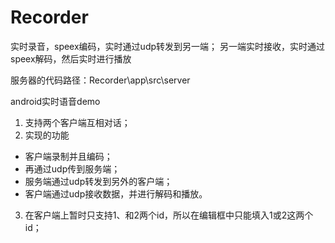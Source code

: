 # Recorder
实时录音，speex编码，实时通过udp转发到另一端； 另一端实时接收，实时通过speex解码，然后实时进行播放

服务器的代码路径：Recorder\app\src\server

<p></p>
android实时语音demo

1. 支持两个客户端互相对话；
2. 实现的功能
  * 客户端录制并且编码；
  * 再通过udp传到服务端；
  * 服务端通过udp转发到另外的客户端；
  * 客户端通过udp接收数据，并进行解码和播放。
3. 在客户端上暂时只支持1、和2两个id，所以在编辑框中只能填入1或2这两个id；
